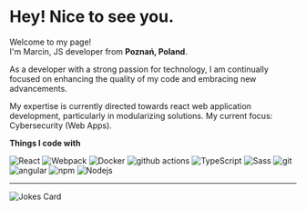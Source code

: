 <h1>Hey! Nice to see you.</h1>

<p>Welcome to my page! </br> I'm Marcin, JS developer from <b>Poznań, Poland</b>.</p>

<p>
As a developer with a strong passion for technology, I am continually focused
on enhancing the quality of my code and embracing new advancements. 
</p>
<p>
My expertise is currently directed towards react web application development,
particularly in modularizing solutions. My current focus: Cybersecurity (Web Apps).
</p>

<b>Things I code with</b>
<p>
  <img alt="React" src="https://img.shields.io/badge/-React-45b8d8?style=flat-square&logo=react&logoColor=white" />
  <img alt="Webpack" src="https://img.shields.io/badge/-Webpack-8DD6F9?style=flat-square&logo=webpack&logoColor=white" /> 
  <img alt="Docker" src="https://img.shields.io/badge/-Docker-46a2f1?style=flat-square&logo=docker&logoColor=white" />
  <img alt="github actions" src="https://img.shields.io/badge/-Github_Actions-2088FF?style=flat-square&logo=github-actions&logoColor=white" />
  <img alt="TypeScript" src="https://img.shields.io/badge/-TypeScript-007ACC?style=flat-square&logo=typescript&logoColor=white" />
  <img alt="Sass" src="https://img.shields.io/badge/-Sass-CC6699?style=flat-square&logo=sass&logoColor=white" />
  <img alt="git" src="https://img.shields.io/badge/-Git-F05032?style=flat-square&logo=git&logoColor=white" />
  <img alt="angular" src="https://img.shields.io/badge/-Angular-DD0031?style=flat-square&logo=angular&logoColor=white" />
  <img alt="npm" src="https://img.shields.io/badge/-NPM-CB3837?style=flat-square&logo=npm&logoColor=white" />
  <img alt="Nodejs" src="https://img.shields.io/badge/-Nodejs-43853d?style=flat-square&logo=Node.js&logoColor=white" />
</p>

---

![Jokes Card](https://readme-jokes.vercel.app/api?bgColor=%23222831&textColor=%2306d6a0&aColor=%23007acd&borderColor=%23262c37&qColor=%23f9f9f9)
